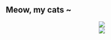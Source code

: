 ## Meow, my cats ~

<p align="center">

<picture>
  <source media="(prefers-color-scheme: dark)" srcset="https://github-readme-stats.vercel.app/api?username=anuraghazra&show_icons=true&theme=material-palenight">

  <img src="https://github-readme-stats.vercel.app/api?username=anuraghazra&show_icons=true&theme=buefy">
</picture>
</br>
<picture>
  <source media="(prefers-color-scheme: dark)" srcset="https://github-readme-stats.vercel.app/api/top-langs/?username=anuraghazra&show_icons=true&theme=material-palenight">

  <img src="https://github-readme-stats.vercel.app/api/top-langs/?username=anuraghazra&show_icons=true&theme=buefy">
</picture>

</p>
